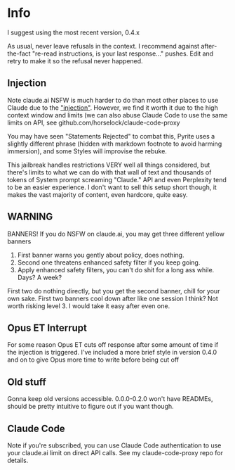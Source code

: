 # Info
I suggest using the most recent version, 0.4.x

As usual, never leave refusals in the context. I recommend against after-the-fact "re-read instructions, is your last response..." pushes. Edit and retry to make it so the refusal never happened.

## Injection
Note claude.ai NSFW is much harder to do than most other places to use Claude due to the ["injection"](https://www.reddit.com/r/ClaudeAI/comments/1j6ekx6/wake_up_babe_new_injection_just_dropped/). However, we find it worth it due to the high context window and limits (we can also abuse Claude Code to use the same limits on API, see github.com/horselock/claude-code-proxy

You may have seen "Statements Rejected" to combat this, Pyrite uses a slightly different phrase (hidden with markdown footnote to avoid harming immersion), and some Styles will improvise the rebuke. 

This jailbreak handles restrictions VERY well all things considered, but there's limits to what we can do with that wall of text and thousands of tokens of System prompt screaming "Claude." API and even Perplexity tend to be an easier experience. I don't want to sell this setup short though, it makes the vast majority of content, even hardcore, quite easy.

## WARNING
BANNERS! If you do NSFW on claude.ai, you may get three different yellow banners
1. First banner warns you gently about policy, does nothing.
2. Second one threatens enhanced safety filter if you keep going.
3. Apply enhanced safety filters, you can't do shit for a long ass while. Days? A week?

First two do nothing directly, but you get the second banner, chill for your own sake. First two banners cool down after like one session I think? Not worth risking level 3. I would take it easy after even one.

## Opus ET Interrupt
For some reason Opus ET cuts off response after some amount of time if the injection is triggered. I've included a more brief style in version 0.4.0 and on to give Opus more time to write before being cut off

## Old stuff
Gonna keep old versions accessible. 0.0.0-0.2.0 won't have READMEs, should be pretty intuitive to figure out if you want though.

## Claude Code
Note if you're subscribed, you can use Claude Code authentication to use your claude.ai limit on direct API calls. See my claude-code-proxy repo for details.
